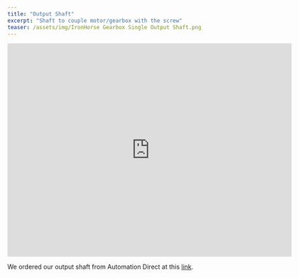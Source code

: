 ```yaml
---
title: "Output Shaft"
excerpt: "Shaft to couple motor/gearbox with the screw"
teaser: /assets/img/IronHorse Gearbox Single Output Shaft.png
---
```


<iframe src="https://myhub.autodesk360.com/ue2fc2baa/shares/public/SH512d4QTec90decfa6e2cfcd34cf853f5cd?mode=embed" width="640" height="480" allowfullscreen="true" webkitallowfullscreen="true" mozallowfullscreen="true"  frameborder="0"></iframe>

We ordered our output shaft from Automation Direct at this [link](https://www.automationdirect.com/adc/shopping/catalog/power_transmission_(mechanical)/general_purpose_gearbox_accessories/wga-30m-acc3).

